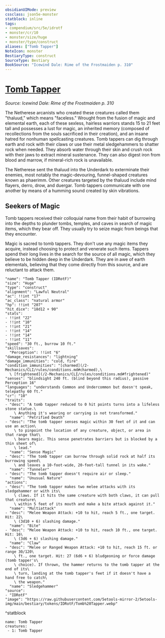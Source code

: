 ```yaml
---
obsidianUIMode: preview
cssclass: json5e-monster
statblock: inline
tags:
- compendium/src/5e/idrotf
- monster/cr/10
- monster/size/huge
- monster/type/construct
aliases: ["Tomb Tapper"]
NoteIcon: monster
BestiaryType: construct
SourceType: Bestiary
BookSource: "Icewind Dale: Rime of the Frostmaiden p. 310"
---
```

# [Tomb Tapper](2-Mechanics/CLI/bestiary/construct/tomb-tapper-idrotf.md)
*Source: Icewind Dale: Rime of the Frostmaiden p. 310*  

The Netherese arcanists who created these creatures called them "thaluud," which means "faceless." Wrought from the fusion of magic and elemental earth, each of these sexless, hairless warriors stands 15 to 21 feet tall and possesses a lust for magic, an inherited memory (composed of recollections from the souls sacrificed in their creation), and an insane hatred for nonhuman spellcasting creatures. Tomb tappers can dig through earth and rock with their claws or use their metal sledgehammers to shatter rock when needed. They absorb water through their skin and crush rock with their jaws to extract mineral sustenance. They can also digest iron from blood and marrow, if mineral-rich rock is unavailable.

The Netherese sent the thaluud into the Underdark to exterminate their enemies, most notably the magic-devouring, funnel-shaped creatures known as phaerimm. Other creatures targeted by the thaluud include mind flayers, derro, drow, and duergar. Tomb tappers communicate with one another by means of a humming sound created by skin vibrations.

## Seekers of Magic

Tomb tappers received their colloquial name from their habit of burrowing into the depths to plunder tombs, temples, and caves in search of magic items, which they bear off. They usually try to seize magic from beings that they encounter.

Magic is sacred to tomb tappers. They don't use any magic items they acquire, instead choosing to protect and venerate such items. Tappers spend their long lives in the search for the source of all magic, which they believe to be hidden deep in the Underdark. They are in awe of earth elementals, believing that they come directly from this source, and are reluctant to attack them.

```statblock
"name": "Tomb Tapper (IDRotF)"
"size": "Huge"
"type": "construct"
"alignment": "Lawful Neutral"
"ac": !!int "17"
"ac_class": "natural armor"
"hp": !!int "207"
"hit_dice": "18d12 + 90"
"stats":
- !!int "22"
- !!int "10"
- !!int "21"
- !!int "14"
- !!int "14"
- !!int "11"
"speed": "30 ft., burrow 10 ft."
"skillsaves":
  "Perception": !!int "6"
"damage_resistances": "lightning"
"damage_immunities": "cold, fire"
"condition_immunities": "[charmed](/2-Mechanics/CLI/rules/conditions.md#charmed),\
  \ [frightened](/2-Mechanics/CLI/rules/conditions.md#frightened)"
"senses": "blindsight 240 ft. (blind beyond this radius), passive Perception 16"
"languages": "understands Common and Undercommon but doesn't speak, telepathy 60 ft."
"cr": "10"
"traits":
- "desc": "A tomb tapper reduced to 0 hit points turns into a lifeless stone statue.\
    \ Anything it's wearing or carrying is not transformed."
  "name": "Petrified Death"
- "desc": "The tomb tapper senses magic within 30 feet of it and can use an action\
    \ to pinpoint the location of any creature, object, or area in that range that\
    \ bears magic. This sense penetrates barriers but is blocked by a thin sheet of\
    \ lead."
  "name": "Sense Magic"
- "desc": "The tomb tapper can burrow through solid rock at half its burrowing speed\
    \ and leaves a 10-foot-wide, 20-foot-tall tunnel in its wake."
  "name": "Tunneler"
- "desc": "The tomb tapper doesn't require air or sleep."
  "name": "Unusual Nature"
"actions":
- "desc": "The tomb tapper makes two melee attacks with its sledgehammer or with its\
    \ claws. If it hits the same creature with both claws, it can pull that creature\
    \ within 5 feet of its mouth and make a bite attack against it."
  "name": "Multiattack"
- "desc": "Melee Weapon Attack: +10 to hit, reach 5 ft., one target. Hit: 22\
    \ (3d10 + 6) slashing damage."
  "name": "Bite"
- "desc": "Melee Weapon Attack: +10 to hit, reach 10 ft., one target. Hit: 16\
    \ (3d6 + 6) slashing damage."
  "name": "Claw"
- "desc": "Melee or Ranged Weapon Attack: +10 to hit, reach 15 ft. or range 30/120\
    \ ft., one target. Hit: 27 (6d6 + 6) bludgeoning or force damage (tomb tapper's\
    \ choice). If thrown, the hammer returns to the tomb tapper at the end of its\
    \ turn, landing at the tomb tapper's feet if it doesn't have a hand free to catch\
    \ the weapon."
  "name": "Sledgehammer"
"source":
- "IDRotF"
"image": "https://raw.githubusercontent.com/5etools-mirror-2/5etools-img/main/bestiary/tokens/IDRotF/Tomb%20Tapper.webp"
```
^statblock

```encounter-table
name: Tomb Tapper
creatures:
 - 1: Tomb Tapper
```